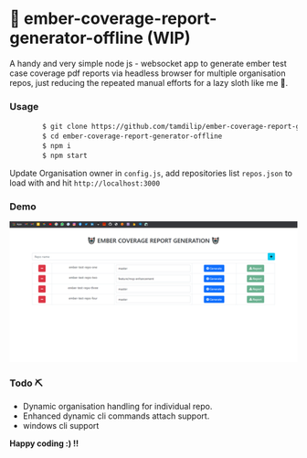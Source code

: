 # 🤖 ember-coverage-report-generator-offline (WIP)
A handy and very simple node js - websocket app to generate ember test case coverage pdf reports via headless browser for multiple organisation repos, just reducing the repeated manual efforts for a lazy sloth like me 🥱.

### Usage
```sh
        $ git clone https://github.com/tamdilip/ember-coverage-report-generator-offline.git
        $ cd ember-coverage-report-generator-offline
        $ npm i
        $ npm start
```
Update Organisation owner in `config.js`, add repositories list `repos.json` to load with and hit `http://localhost:3000`

### Demo
![Homepage](https://raw.githubusercontent.com/tamdilip/ember-coverage-report-generator-offline/main/doc/images/demo.png)

### Todo ⛏
 - Dynamic organisation handling for individual repo.
 - Enhanced dynamic cli commands attach support.
 - windows cli support

**Happy coding :) !!**
